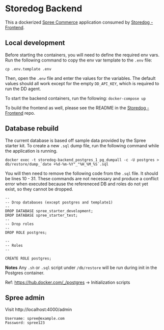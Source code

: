 # Storedog Backend

This a dockerized [Spree Commerce](https://spreecommerce.org) application consumed by [Storedog - Frontend](https://github.com/DataDog/storedog-frontend).
## Local development

Before starting the containers, you will need to define the required env vars. Run the following command to copy the env var template to the `.env` file:

`cp .env.template .env`

Then, open the `.env` file and enter the values for the variables. The default values should all work except for the empty `DD_API_KEY`, which is required to run the DD agent.

To start the backend containers, run the following:
`docker-compose up`

To build the frontend as well, please see the README in the [Storedog - Frontend](https://github.com/DataDog/storedog-frontend) repo.
## Database rebuild

The current database is based off sample data provided by the Spree starter kit. To create a new `.sql` dump file, run the following command while the application is running.

```
docker exec -t storedog-backend_postgres_1 pg_dumpall -c -U postgres > db/restore/dump_`date +%d-%m-%Y"_"%H_%M_%S`.sql
```

You will then need to remove the following code from the `.sql` file. It should be lines 10 - 31. These commands are not necessary and produce a conflict error when executed because the refereneced DB and roles do not yet exist, so they cannot be dropped.

```
--
-- Drop databases (except postgres and template1)
--
DROP DATABASE spree_starter_development;
DROP DATABASE spree_starter_test;
--
-- Drop roles
--
DROP ROLE postgres;

--
-- Roles
--

CREATE ROLE postgres;
```

**Notes**
Any `.sh` or `.sql` script under `/db/restore` will be run during init in the Postgres container.

Ref: https://hub.docker.com/_/postgres -> Initialization scripts

## Spree admin

Visit http://localhost:4000/admin

```
Username: spree@example.com
Password: spree123
```